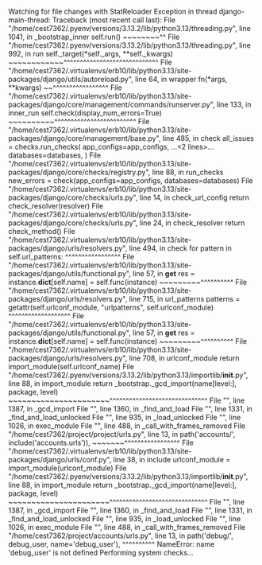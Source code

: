  Watching for file changes with StatReloader
Exception in thread django-main-thread:
Traceback (most recent call last):
  File "/home/cest7362/.pyenv/versions/3.13.2/lib/python3.13/threading.py", line 1041, in _bootstrap_inner
    self.run()
    ~~~~~~~~^^
  File "/home/cest7362/.pyenv/versions/3.13.2/lib/python3.13/threading.py", line 992, in run
    self._target(*self._args, **self._kwargs)
    ~~~~~~~~~~~~^^^^^^^^^^^^^^^^^^^^^^^^^^^^^
  File "/home/cest7362/.virtualenvs/erb10/lib/python3.13/site-packages/django/utils/autoreload.py", line 64, in wrapper
    fn(*args, **kwargs)
    ~~^^^^^^^^^^^^^^^^^
  File "/home/cest7362/.virtualenvs/erb10/lib/python3.13/site-packages/django/core/management/commands/runserver.py", line 133, in inner_run
    self.check(display_num_errors=True)
    ~~~~~~~~~~^^^^^^^^^^^^^^^^^^^^^^^^^
  File "/home/cest7362/.virtualenvs/erb10/lib/python3.13/site-packages/django/core/management/base.py", line 485, in check
    all_issues = checks.run_checks(
        app_configs=app_configs,
    ...<2 lines>...
        databases=databases,
    )
  File "/home/cest7362/.virtualenvs/erb10/lib/python3.13/site-packages/django/core/checks/registry.py", line 88, in run_checks
    new_errors = check(app_configs=app_configs, databases=databases)
  File "/home/cest7362/.virtualenvs/erb10/lib/python3.13/site-packages/django/core/checks/urls.py", line 14, in check_url_config
    return check_resolver(resolver)
  File "/home/cest7362/.virtualenvs/erb10/lib/python3.13/site-packages/django/core/checks/urls.py", line 24, in check_resolver
    return check_method()
  File "/home/cest7362/.virtualenvs/erb10/lib/python3.13/site-packages/django/urls/resolvers.py", line 494, in check
    for pattern in self.url_patterns:
                   ^^^^^^^^^^^^^^^^^
  File "/home/cest7362/.virtualenvs/erb10/lib/python3.13/site-packages/django/utils/functional.py", line 57, in __get__
    res = instance.__dict__[self.name] = self.func(instance)
                                         ~~~~~~~~~^^^^^^^^^^
  File "/home/cest7362/.virtualenvs/erb10/lib/python3.13/site-packages/django/urls/resolvers.py", line 715, in url_patterns
    patterns = getattr(self.urlconf_module, "urlpatterns", self.urlconf_module)
                       ^^^^^^^^^^^^^^^^^^^
  File "/home/cest7362/.virtualenvs/erb10/lib/python3.13/site-packages/django/utils/functional.py", line 57, in __get__
    res = instance.__dict__[self.name] = self.func(instance)
                                         ~~~~~~~~~^^^^^^^^^^
  File "/home/cest7362/.virtualenvs/erb10/lib/python3.13/site-packages/django/urls/resolvers.py", line 708, in urlconf_module
    return import_module(self.urlconf_name)
  File "/home/cest7362/.pyenv/versions/3.13.2/lib/python3.13/importlib/__init__.py", line 88, in import_module
    return _bootstrap._gcd_import(name[level:], package, level)
           ~~~~~~~~~~~~~~~~~~~~~~^^^^^^^^^^^^^^^^^^^^^^^^^^^^^^
  File "<frozen importlib._bootstrap>", line 1387, in _gcd_import
  File "<frozen importlib._bootstrap>", line 1360, in _find_and_load
  File "<frozen importlib._bootstrap>", line 1331, in _find_and_load_unlocked
  File "<frozen importlib._bootstrap>", line 935, in _load_unlocked
  File "<frozen importlib._bootstrap_external>", line 1026, in exec_module
  File "<frozen importlib._bootstrap>", line 488, in _call_with_frames_removed
  File "/home/cest7362/project/project/urls.py", line 13, in <module>
    path('accounts/', include('accounts.urls')),
                      ~~~~~~~^^^^^^^^^^^^^^^^^
  File "/home/cest7362/.virtualenvs/erb10/lib/python3.13/site-packages/django/urls/conf.py", line 38, in include
    urlconf_module = import_module(urlconf_module)
  File "/home/cest7362/.pyenv/versions/3.13.2/lib/python3.13/importlib/__init__.py", line 88, in import_module
    return _bootstrap._gcd_import(name[level:], package, level)
           ~~~~~~~~~~~~~~~~~~~~~~^^^^^^^^^^^^^^^^^^^^^^^^^^^^^^
  File "<frozen importlib._bootstrap>", line 1387, in _gcd_import
  File "<frozen importlib._bootstrap>", line 1360, in _find_and_load
  File "<frozen importlib._bootstrap>", line 1331, in _find_and_load_unlocked
  File "<frozen importlib._bootstrap>", line 935, in _load_unlocked
  File "<frozen importlib._bootstrap_external>", line 1026, in exec_module
  File "<frozen importlib._bootstrap>", line 488, in _call_with_frames_removed
  File "/home/cest7362/project/accounts/urls.py", line 13, in <module>
    path('debug/', debug_user, name='debug_user'),
                   ^^^^^^^^^^
NameError: name 'debug_user' is not defined
Performing system checks...
